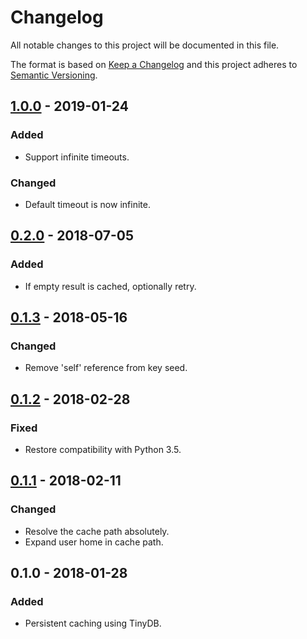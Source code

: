 # Changelog
All notable changes to this project will be documented in this file.

The format is based on [Keep a Changelog](http://keepachangelog.com/en/1.0.0/)
and this project adheres to [Semantic Versioning](http://semver.org/spec/v2.0.0.html).

## [1.0.0] - 2019-01-24
### Added
- Support infinite timeouts.

### Changed
- Default timeout is now infinite.

## [0.2.0] - 2018-07-05
### Added
- If empty result is cached, optionally retry.

## [0.1.3] - 2018-05-16
### Changed
- Remove 'self' reference from key seed.

## [0.1.2] - 2018-02-28
### Fixed
- Restore compatibility with Python 3.5.

## [0.1.1] - 2018-02-11
### Changed
- Resolve the cache path absolutely.
- Expand user home in cache path.

## 0.1.0 - 2018-01-28
### Added
- Persistent caching using TinyDB.

[0.1.1]: https://gitlab.com/radek-sprta/cachalot/compare/v0.1.0...v0.1.1
[0.1.2]: https://gitlab.com/radek-sprta/cachalot/compare/v0.1.1...v0.1.2
[0.1.3]: https://gitlab.com/radek-sprta/cachalot/compare/v0.1.2...v0.1.3
[0.2.0]: https://gitlab.com/radek-sprta/cachalot/compare/v0.1.3...v0.2.0
[1.0.0]: https://gitlab.com/radek-sprta/cachalot/compare/v0.2.0...v1.0.0
